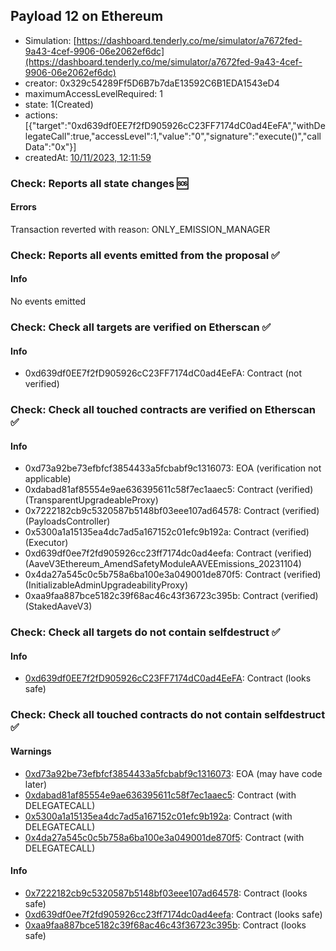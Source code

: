## Payload 12 on Ethereum

- Simulation: [https://dashboard.tenderly.co/me/simulator/a7672fed-9a43-4cef-9906-06e2062ef6dc](https://dashboard.tenderly.co/me/simulator/a7672fed-9a43-4cef-9906-06e2062ef6dc)
- creator: 0x329c54289Ff5D6B7b7daE13592C6B1EDA1543eD4
- maximumAccessLevelRequired: 1
- state: 1(Created)
- actions: [{"target":"0xd639df0EE7f2fD905926cC23FF7174dC0ad4EeFA","withDelegateCall":true,"accessLevel":1,"value":"0","signature":"execute()","callData":"0x"}]
- createdAt: [10/11/2023, 12:11:59](https://etherscan.io/tx/0xf2c2369906dade288b0c20869abc4ed34dbcfe1219f49d3f67129dea757e9945)

### Check: Reports all state changes :sos:

#### Errors

Transaction reverted with reason: ONLY_EMISSION_MANAGER

### Check: Reports all events emitted from the proposal :white_check_mark:

#### Info

No events emitted

### Check: Check all targets are verified on Etherscan :white_check_mark:

#### Info

- 0xd639df0EE7f2fD905926cC23FF7174dC0ad4EeFA: Contract (not verified)

### Check: Check all touched contracts are verified on Etherscan :white_check_mark:

#### Info

- 0xd73a92be73efbfcf3854433a5fcbabf9c1316073: EOA (verification not applicable)
- 0xdabad81af85554e9ae636395611c58f7ec1aaec5: Contract (verified) (TransparentUpgradeableProxy)
- 0x7222182cb9c5320587b5148bf03eee107ad64578: Contract (verified) (PayloadsController)
- 0x5300a1a15135ea4dc7ad5a167152c01efc9b192a: Contract (verified) (Executor)
- 0xd639df0ee7f2fd905926cc23ff7174dc0ad4eefa: Contract (verified) (AaveV3Ethereum_AmendSafetyModuleAAVEEmissions_20231104)
- 0x4da27a545c0c5b758a6ba100e3a049001de870f5: Contract (verified) (InitializableAdminUpgradeabilityProxy)
- 0xaa9faa887bce5182c39f68ac46c43f36723c395b: Contract (verified) (StakedAaveV3)

### Check: Check all targets do not contain selfdestruct :white_check_mark:

#### Info

- [0xd639df0EE7f2fD905926cC23FF7174dC0ad4EeFA](https://etherscan.io/address/0xd639df0EE7f2fD905926cC23FF7174dC0ad4EeFA): Contract (looks safe)

### Check: Check all touched contracts do not contain selfdestruct :white_check_mark:

#### Warnings

- [0xd73a92be73efbfcf3854433a5fcbabf9c1316073](https://etherscan.io/address/0xd73a92be73efbfcf3854433a5fcbabf9c1316073): EOA (may have code later)
- [0xdabad81af85554e9ae636395611c58f7ec1aaec5](https://etherscan.io/address/0xdabad81af85554e9ae636395611c58f7ec1aaec5): Contract (with DELEGATECALL)
- [0x5300a1a15135ea4dc7ad5a167152c01efc9b192a](https://etherscan.io/address/0x5300a1a15135ea4dc7ad5a167152c01efc9b192a): Contract (with DELEGATECALL)
- [0x4da27a545c0c5b758a6ba100e3a049001de870f5](https://etherscan.io/address/0x4da27a545c0c5b758a6ba100e3a049001de870f5): Contract (with DELEGATECALL)

#### Info

- [0x7222182cb9c5320587b5148bf03eee107ad64578](https://etherscan.io/address/0x7222182cb9c5320587b5148bf03eee107ad64578): Contract (looks safe)
- [0xd639df0ee7f2fd905926cc23ff7174dc0ad4eefa](https://etherscan.io/address/0xd639df0ee7f2fd905926cc23ff7174dc0ad4eefa): Contract (looks safe)
- [0xaa9faa887bce5182c39f68ac46c43f36723c395b](https://etherscan.io/address/0xaa9faa887bce5182c39f68ac46c43f36723c395b): Contract (looks safe)

